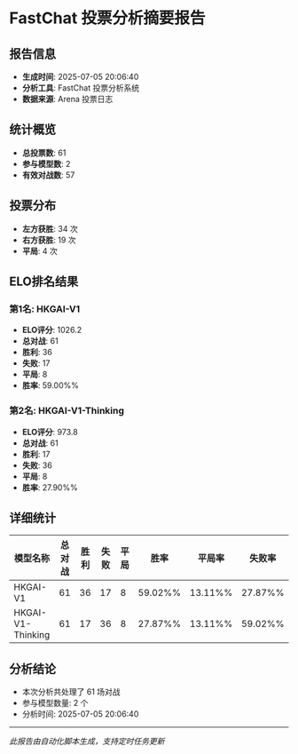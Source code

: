# FastChat 投票分析摘要报告

## 报告信息
- **生成时间**: 2025-07-05 20:06:40
- **分析工具**: FastChat 投票分析系统
- **数据来源**: Arena 投票日志

## 统计概览
- **总投票数**: 61
- **参与模型数**: 2
- **有效对战数**: 57

## 投票分布
- **左方获胜**: 34 次
- **右方获胜**: 19 次
- **平局**: 4 次

## ELO排名结果
### 第1名: HKGAI-V1
- **ELO评分**: 1026.2
- **总对战**: 61
- **胜利**: 36
- **失败**: 17
- **平局**: 8
- **胜率**: 59.00%%

### 第2名: HKGAI-V1-Thinking
- **ELO评分**: 973.8
- **总对战**: 61
- **胜利**: 17
- **失败**: 36
- **平局**: 8
- **胜率**: 27.90%%

## 详细统计

| 模型名称 | 总对战 | 胜利 | 失败 | 平局 | 胜率 | 平局率 | 失败率 |
|---------|--------|------|------|------|------|--------|--------|
| HKGAI-V1 | 61 | 36 | 17 | 8 | 59.02%% | 13.11%% | 27.87%% |
| HKGAI-V1-Thinking | 61 | 17 | 36 | 8 | 27.87%% | 13.11%% | 59.02%% |

## 分析结论
- 本次分析共处理了 61 场对战
- 参与模型数量: 2 个
- 分析时间: 2025-07-05 20:06:40

---
*此报告由自动化脚本生成，支持定时任务更新*
